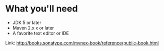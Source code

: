 # What you'll need
 - JDK 5 or later
 - Maven 2.x.x or later
 - A favorite text editor or IDE

Link: http://books.sonatype.com/mvnex-book/reference/public-book.html
